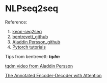 # NLPseq2seq

Reference:
1. [keon-seq2seq](https://github.com/keon/seq2seq)
2. [bentrevett_github](https://github.com/bentrevett/pytorch-seq2seq)
3. [Aladdin Persson_github](https://github.com/aladdinpersson/Machine-Learning-Collection/tree/master/ML/Pytorch/more_advanced)
4. [Pytorch tutorials](https://pytorch.org/tutorials/intermediate/seq2seq_translation_tutorial.html)

Tips from bentrevett:
 ***tqdm***

[tqdm video from Aladdin Persson](https://www.youtube.com/watch?v=RKHopFfbPao)


[The Annotated Encoder-Decoder with Attention](https://bastings.github.io/annotated_encoder_decoder/)